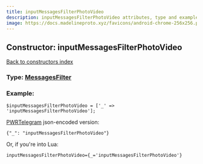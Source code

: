 ```yaml
---
title: inputMessagesFilterPhotoVideo
description: inputMessagesFilterPhotoVideo attributes, type and example
image: https://docs.madelineproto.xyz/favicons/android-chrome-256x256.png
---
```

## Constructor: inputMessagesFilterPhotoVideo  
[Back to constructors index](index.md)






### Type: [MessagesFilter](../types/MessagesFilter.md)


### Example:

```
$inputMessagesFilterPhotoVideo = ['_' => 'inputMessagesFilterPhotoVideo'];
```  

[PWRTelegram](https://pwrtelegram.xyz) json-encoded version:

```
{"_": "inputMessagesFilterPhotoVideo"}
```


Or, if you're into Lua:  


```
inputMessagesFilterPhotoVideo={_='inputMessagesFilterPhotoVideo'}

```


